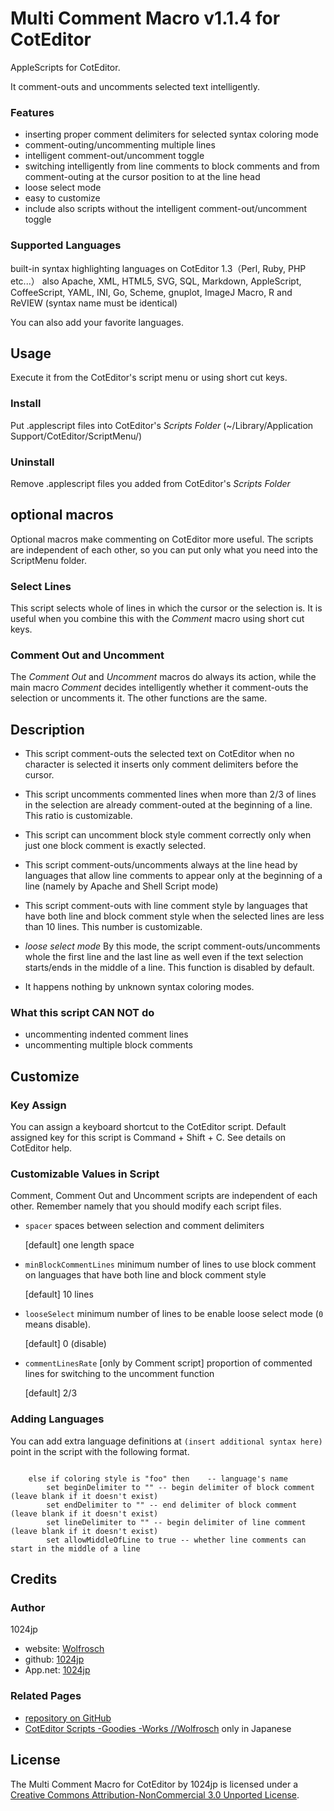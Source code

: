  
Multi Comment Macro v1.1.4 for CotEditor
=======================================

AppleScripts for CotEditor.

It comment-outs and uncomments selected text intelligently.


### Features

- inserting proper comment delimiters for selected syntax coloring mode
- comment-outing/uncommenting multiple lines
- intelligent comment-out/uncomment toggle
- switching intelligently from line comments to block comments 
  and from comment-outing at the cursor position to at the line head
- loose select mode
- easy to customize
- include also scripts without the intelligent comment-out/uncomment toggle 


### Supported Languages
built-in syntax highlighting languages on CotEditor 1.3（Perl, Ruby, PHP etc...）
also Apache, XML, HTML5, SVG, SQL,  Markdown, AppleScript, CoffeeScript, YAML, INI, Go, Scheme, gnuplot, ImageJ Macro, R and ReVIEW
(syntax name must be identical)

You can also add your favorite languages.

Usage
-------------
Execute it from the CotEditor's script menu or using short cut keys.

### Install
Put .applescript files into CotEditor's *Scripts Folder* (~/Library/Application Support/CotEditor/ScriptMenu/)

### Uninstall
Remove .applescript files you added from CotEditor's *Scripts Folder* 


optional macros
-------------
Optional macros make commenting on CotEditor more useful.
The scripts are independent of each other, so you can put only what you need into the ScriptMenu folder.

### Select Lines
This script selects whole of lines in which the cursor or the selection is. It is useful when you combine this with the _Comment_ macro using short cut keys.

### Comment Out and Uncomment
The _Comment Out_ and _Uncomment_ macros do always its action, while the main macro _Comment_ decides intelligently whether it comment-outs the selection or uncomments it.
The other functions are the same.


Description
-------------
- This script comment-outs the selected text on CotEditor
  when no character is selected it inserts only comment delimiters before the cursor.

- This script uncomments commented lines
  when more than 2/3 of lines in the selection are already comment-outed at the beginning of a line.
  This ratio is customizable.

- This script can uncomment block style comment correctly
  only when just one block comment is exactly selected.

- This script comment-outs/uncomments always at the line head 
  by languages that allow line comments to appear only at the beginning of a line
  (namely by Apache and Shell Script mode)

- This script comment-outs with line comment style 
  by languages that have both line and block comment style
  when the selected lines are less than 10 lines.
  This number is customizable.

- _loose select mode_
  By this mode, the script comment-outs/uncomments whole the first line and the last line as well
  even if the text selection starts/ends in the middle of a line.
  This function is disabled by default.

- It happens nothing by unknown syntax coloring modes.

### What this script CAN NOT do
- uncommenting indented comment lines
- uncommenting multiple block comments


Customize
-------------
### Key Assign
You can assign a keyboard shortcut to the CotEditor script.
Default assigned key for this script is Command + Shift + C.
See details on CotEditor help.

### Customizable Values in Script
Comment, Comment Out and Uncomment scripts are independent of each other. 
Remember namely that you should modify each script files.

- `spacer`
	spaces between selection and comment delimiters
	
	[default] one length space

- `minBlockCommentLines`
	minimum number of lines to use block comment on languages that have both line and block comment style
	
	[default] 10 lines

- `looseSelect`
	minimum number of lines to be enable loose select mode (`0` means disable).
	
	[default] 0 (disable)
	
- `commentLinesRate` [only by Comment script]
	proportion of commented lines for switching to the uncomment function
	
	[default] 2/3

### Adding Languages
You can add extra language definitions at `(insert additional syntax here)` point in the script with the following format.

```AppleScript

	else if coloring style is "foo" then	-- language's name
		set beginDelimiter to "" -- begin delimiter of block comment (leave blank if it doesn't exist)
		set endDelimiter to "" -- end delimiter of block comment (leave blank if it doesn't exist)
		set lineDelimiter to "" -- begin delimiter of line comment (leave blank if it doesn't exist)
		set allowMiddleOfLine to true -- whether line comments can start in the middle of a line
```


Credits
-------------
### Author
1024jp

- website: [Wolfrosch](http://wolfrosch.com/)
- github: [1024jp](https://github.com/1024jp)
- App.net: [1024jp](https://alpha.app.net/1024jp)

### Related Pages
- [repository on GitHub](https://github.com/1024jp/multiComment-CotEditor)
- [CotEditor Scripts -Goodies -Works //Wolfrosch](http://wolfrosch.com/works/goodies/coteditor_comment) only in Japanese


License
-------------
The Multi Comment Macro for CotEditor by 1024jp is licensed under a [Creative Commons Attribution-NonCommercial 3.0 Unported License](http://creativecommons.org/licenses/by-nc/3.0/).

